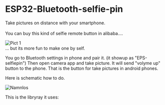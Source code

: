 # ESP32-Bluetooth-selfie-pin
Take pictures on distance with your smartphone.  
<br/>
You can buy this kind of selfie remote button in alibaba....  
  
![Pict 1](https://user-images.githubusercontent.com/33222123/158015859-c37b979d-e636-4d80-a7db-e561c37598d7.jpg)  
... but its more fun to make one by self.  

You go to Bluetooth settings in phone and pair it. (it showup as "EPS-selfiepin") Then open camera app and take picture.
It will send "volyme up" button to the phone. That is the button for take pictures in android phones.

  
    
    
Here is schematic how to do.
  
  
  ![Namnlos](https://user-images.githubusercontent.com/33222123/158015885-59569a44-0a0e-4e0c-8520-064c3d8796e5.png)  

  
  This is the libryray it uses:

